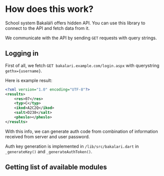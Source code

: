 # How does this work?
School system Bakaláři offers hidden API. You can use this library to connect to the API and fetch data from it.

We communicate with the API by sending `GET` requests with query strings.
## Logging in
First of all, we fetch `GET bakalari.example.com/login.aspx` with querystring `gethx={username}`.

Here is example result:
```xml
<?xml version="1.0" encoding="UTF-8"?>
<results>
    <res>07</res>
    <typ>C</typ>
    <ikod>A2C2Q</ikod>
    <salt>D238</salt>
    <pheslo></pheslo>
</results>
```

With this info, we can generate auth code from combination of information received from server and user password.

Auth key generation is implemented in `/lib/src/bakalari.dart` in `_generateKey()` and `_generateAuthToken()`.

## Getting list of available modules